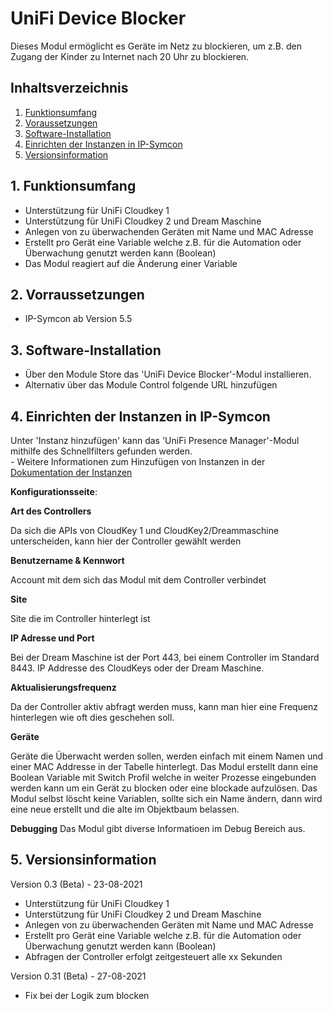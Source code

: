 # UniFi Device Blocker
Dieses Modul ermöglicht es Geräte im Netz zu blockieren, um z.B. den Zugang der Kinder zu Internet nach 20 Uhr zu blockieren.

## Inhaltsverzeichnis

1. [Funktionsumfang](#1-funktionsumfang)
2. [Voraussetzungen](#2-voraussetzungen)
3. [Software-Installation](#3-software-installation)
4. [Einrichten der Instanzen in IP-Symcon](#4-einrichten-der-instanzen-in-ip-symcon)
5. [Versionsinformation](#5-versionsinformation)


## 1. Funktionsumfang

* Unterstützung für UniFi Cloudkey 1
* Unterstützung für UniFi Cloudkey 2 und Dream Maschine
* Anlegen von zu überwachenden Geräten mit Name und MAC Adresse 
* Erstellt pro Gerät eine Variable welche z.B. für die Automation oder Überwachung genutzt werden kann (Boolean)
* Das Modul reagiert auf die Änderung einer Variable

## 2. Vorraussetzungen

- IP-Symcon ab Version 5.5

## 3. Software-Installation

* Über den Module Store das 'UniFi Device Blocker'-Modul installieren.
* Alternativ über das Module Control folgende URL hinzufügen

## 4. Einrichten der Instanzen in IP-Symcon

 Unter 'Instanz hinzufügen' kann das 'UniFi Presence Manager'-Modul mithilfe des Schnellfilters gefunden werden.  
	- Weitere Informationen zum Hinzufügen von Instanzen in der [Dokumentation der Instanzen](https://www.symcon.de/service/dokumentation/konzepte/instanzen/#Instanz_hinzufügen)

__Konfigurationsseite__:

**Art des Controllers**

Da sich die APIs von CloudKey 1 und CloudKey2/Dreammaschine unterscheiden, kann hier der Controller gewählt werden

**Benutzername & Kennwort**

Account mit dem sich das Modul mit dem Controller verbindet

**Site**

Site die im Controller hinterlegt ist 

**IP Adresse und Port**

Bei der Dream Maschine ist der Port 443, bei einem Controller im Standard 8443. IP Addresse des CloudKeys oder der Dream Maschine.

**Aktualisierungsfrequenz**

Da der Controller aktiv abfragt werden muss, kann man hier eine Frequenz hinterlegen wie oft dies geschehen soll. 

**Geräte**

Geräte die Überwacht werden sollen, werden einfach mit einem Namen und einer MAC Addresse in der Tabelle hinterlegt. Das Modul erstellt dann eine Boolean Variable mit Switch Profil welche in weiter Prozesse eingebunden werden kann um ein Gerät zu blocken oder eine blockade aufzulösen. 
Das Modul selbst löscht keine Variablen, sollte sich ein Name ändern, dann wird eine neue erstellt und die alte im Objektbaum belassen.

**Debugging**
Das Modul gibt diverse Informatioen im Debug Bereich aus. 

## 5. Versionsinformation

Version 0.3 (Beta) - 23-08-2021
* Unterstützung für UniFi Cloudkey 1
* Unterstützung für UniFi Cloudkey 2 und Dream Maschine
* Anlegen von zu überwachenden Geräten mit Name und MAC Adresse 
* Erstellt pro Gerät eine Variable welche z.B. für die Automation oder Überwachung genutzt werden kann (Boolean)
* Abfragen der Controller erfolgt zeitgesteuert alle xx Sekunden

Version 0.31 (Beta) - 27-08-2021
* Fix bei der Logik zum blocken